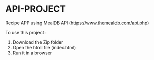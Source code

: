 # API-PROJECT

Recipe APP using MealDB API (https://www.themealdb.com/api.php)

To use this project :
1. Download the Zip folder
2. Open the html file (index.html)
3. Run it in a browser
